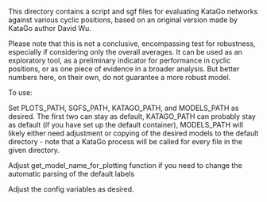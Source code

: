 This directory contains a script and sgf files for evaluating KataGo networks against various cyclic positions, based on an original version made by KataGo author David Wu.

Please note that this is not a conclusive, encompassing test for robustness, especially if considering only the overall averages. It can be used as an exploratory tool, as a preliminary indicator for performance in cyclic positions, or as one piece of evidence in a broader analysis. But better numbers here, on their own, do not guarantee a more robust model.


To use:

Set PLOTS_PATH, SGFS_PATH, KATAGO_PATH, and MODELS_PATH as desired. The first two can stay as default, KATAGO_PATH can probably stay as default (if you have set up the default container), MODELS_PATH will likely either need adjustment or copying of the desired models to the default directory - note that a KataGo process will be called for every file in the given directory.

Adjust get_model_name_for_plotting function if you need to change the automatic parsing of the default labels

Adjust the config variables as desired.